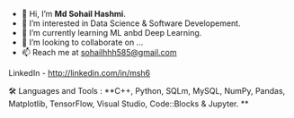- 👋 Hi, I’m **Md Sohail Hashmi**.
- 👀 I’m interested in Data Science & Software Developement.
- 🌱 I’m currently learning ML anbd Deep Learning.
- 💞️ I’m looking to collaborate on ...
- 📫 Reach me at sohailhhh585@gmail.com

LinkedIn - http://linkedin.com/in/msh6

🛠  Languages and Tools :
**C++, Python, SQLm, MySQL, NumPy, Pandas, Matplotlib, TensorFlow, Visual Studio, Code::Blocks & Jupyter. **

<!---
msh6/msh6 is a ✨ special ✨ repository because its `README.md` (this file) appears on your GitHub profile.
You can click the Preview link to take a look at your changes.
--->
